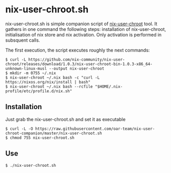 # nix-user-chroot.sh

nix-user-chroot.sh is simple companion script of [nix-user-chroot](https://github.com/nix-community/nix-user-chroot/) tool. It gathers in one command the following steps: installation of nix-user-chroot, initialisation of nix store and nix activation. Only activation is performed in subsquent calls.

The first execution, the script executes roughly the next commands:
```console
$ curl -L https://github.com/nix-community/nix-user-chroot/releases/download/1.0.3/nix-user-chroot-bin-1.0.3-x86_64-unknown-linux-musl --output nix-user-chroot
$ mkdir -m 0755 ~/.nix
$ nix-user-chroot ~/.nix bash -c "curl -L https://nixos.org/nix/install | bash"
$ nix-user-chroot ~/.nix bash --rcfile "$HOME/.nix-profile/etc/profile.d/nix.sh"
```

## Installation
Just grab the nix-user-chroot.sh and set it as executable
```console
$ curl -L -O https://raw.githubusercontent.com/oar-team/nix-user-chroot-companion/master/nix-user-chroot.sh
$ chmod 755 nix-user-chroot.sh
```

## Use
```console
$ ./nix-user-chroot.sh
```
